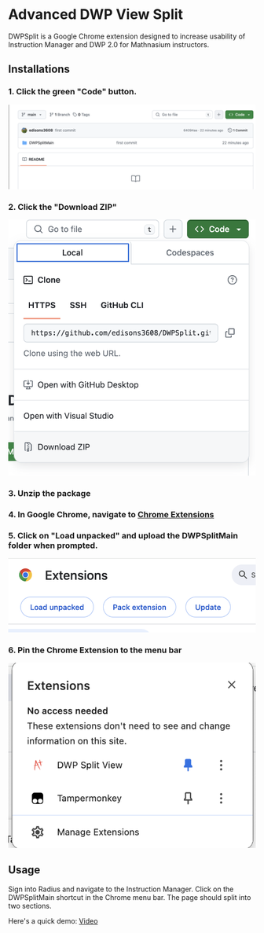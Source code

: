# Advanced DWP View Split

DWPSplit is a Google Chrome extension designed to increase usability of Instruction Manager and DWP 2.0 for Mathnasium instructors.

## Installations

### 1. Click the green "Code" button.
![alt text](images/1.png)
### 2. Click the "Download ZIP"
![alt text](images/2.png)
### 3. Unzip the package
### 4. In Google Chrome, navigate to [Chrome Extensions](chrome://extensions/)
### 5. Click on "Load unpacked" and upload the DWPSplitMain folder when prompted.
![alt text](images/3.png)
### 6. Pin the Chrome Extension to the menu bar
![alt text](images/4.png)

## Usage

Sign into Radius and navigate to the Instruction Manager. Click on the DWPSplitMain shortcut in the Chrome menu bar. The page should split into two sections.

Here's a quick demo:
[Video](https://drive.google.com/file/d/14jWAWSf5oERAVNisELBcZxCDDsS30uhO/view?usp=sharing)









